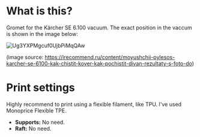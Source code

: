 # What is this?

Gromet for the Kärcher SE 6.100 vacuum. The exact position in the vaccum is shown in the image below:

![Ug3YXPMgcuf0UjbPiMqQAw](https://user-images.githubusercontent.com/3392497/139540127-2c668320-491c-405c-9c4a-104ff278ffa8.jpg)

(image source: https://irecommend.ru/content/moyushchii-pylesos-karcher-se-6100-kak-chistit-kover-kak-pochistit-divan-rezultaty-s-foto-do)

# Print settings

Highly recommend to print using a flexible filament, like TPU. I've used Monoprice Flexible TPE.

 - **Supports:** No need.
 - **Raft:** No need.
